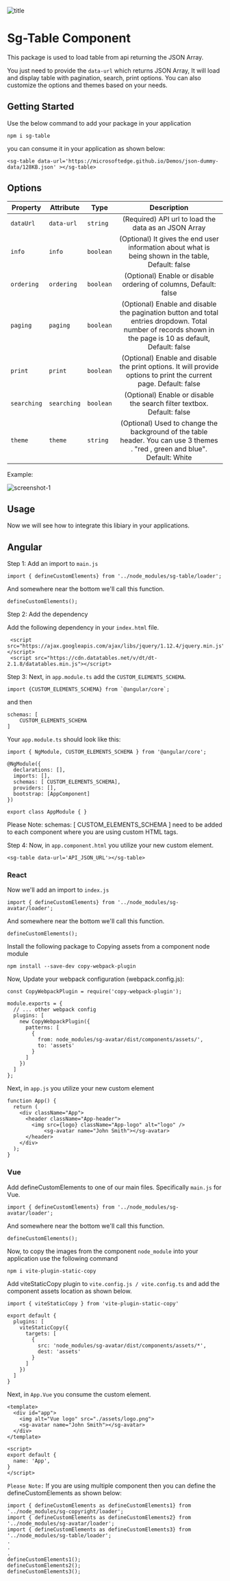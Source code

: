 
![title](https://i.postimg.cc/DyvMDkyn/sg-table-title.png)

# Sg-Table Component

 This package is used to load table from api returning the JSON Array.
 
 You just need to provide the `data-url` which returns JSON Array, It will load and display table with pagination, search, print options. You can also customize the options and themes based on your needs.


## Getting Started

Use the below command to add your package in your application

```
npm i sg-table
```
you can consume it in your application as shown below:

```
<sg-table data-url='https://microsoftedge.github.io/Demos/json-dummy-data/128KB.json' ></sg-table>

```

## Options

| Property      | Attribute        |  Type      | Description                                                           |
| ------------- | ---------------- | --------- | :-----------------------------------------------------------------:    |
| `dataUrl`        | `data-url`           | `string`  | (Required) API url to load the data as an JSON Array                         |
| `info`      | `info`| `boolean`  | (Optional) It gives the end user information about what is being shown in the table, Default: false    |
| `ordering`  | `ordering`     | `boolean`  | (Optional) Enable or disable ordering of columns, Default: false   |
| `paging`       | `paging`          | `boolean`  | (Optional) Enable and disable the pagination button and total entries dropdown. Total number of records shown in the page is 10 as default, Default: false    |
| `print`    | `print`      | `boolean`  | (Optional) Enable and disable the print options. It will provide options to print the current page. Default: false    |
| `searching`      | `searching`         | `boolean`  | (Optional) Enable or disable the search filter textbox. Default: false    |
| `theme`     | `theme`        | `string` | (Optional) Used to change the background of the table header. You can use 3 themes . "red , green and blue". Default: White


Example:


![screenshot-1](https://i.postimg.cc/26JKMTTm/sg-table-output.png)


## Usage

Now we will see how to integrate this libiary in your applications.


## Angular

Step 1:  Add an import to `main.js`

```
import { defineCustomElements} from '../node_modules/sg-table/loader';
```
And somewhere near the bottom we'll call this function.

```
defineCustomElements();
```
Step 2: Add the dependency

Add the following dependency in your `index.html` file.

 ```
  <script src="https://ajax.googleapis.com/ajax/libs/jquery/1.12.4/jquery.min.js"></script>
  <script src="https://cdn.datatables.net/v/dt/dt-2.1.8/datatables.min.js"></script>
```

Step 3: Next, in `app.module.ts` add the `CUSTOM_ELEMENTS_SCHEMA`.

```
import {CUSTOM_ELEMENTS_SCHEMA} from `@angular/core`;
```
and then

```
schemas: [
    CUSTOM_ELEMENTS_SCHEMA
]
```
Your `app.module.ts` should look like this:

```
import { NgModule, CUSTOM_ELEMENTS_SCHEMA } from '@angular/core';

@NgModule({
  declarations: [],
  imports: [],
  schemas: [ CUSTOM_ELEMENTS_SCHEMA],
  providers: [],
  bootstrap: [AppComponent]
})

export class AppModule { }
```
Please Note: schemas: [ CUSTOM_ELEMENTS_SCHEMA ] need to be added to each component where you are using custom HTML tags.

Step 4: Now, in `app.component.html` you utilize your new custom element. 

```
<sg-table data-url='API_JSON_URL'></sg-table>
```

### React
Now we'll add an import to `index.js`

```
import { defineCustomElements} from '../node_modules/sg-avatar/loader';
```
And somewhere near the bottom we'll call this function.

```
defineCustomElements();
```

Install the following package to Copying assets from a component node module

```
npm install --save-dev copy-webpack-plugin
```

Now, Update your webpack configuration (webpack.config.js):

```
const CopyWebpackPlugin = require('copy-webpack-plugin');

module.exports = {
  // ... other webpack config
  plugins: [
    new CopyWebpackPlugin({
      patterns: [
        { 
          from: node_modules/sg-avatar/dist/components/assets/', 
          to: 'assets' 
        }
      ]
    })
  ]
};
```

Next, in `app.js` you utilize your new custom element
```
function App() {
  return (
    <div className="App">
      <header className="App-header">
        <img src={logo} className="App-logo" alt="logo" />
            <sg-avatar name="John Smith"></sg-avatar>
      </header>
    </div>
  );
}
```
### Vue
Add defineCustomElements to one of our main files. Specifically `main.js` for Vue.
```
import { defineCustomElements} from '../node_modules/sg-avatar/loader';
```
And somewhere near the bottom we'll call this function.

```
defineCustomElements();
```

Now, to copy the images from the component `node_module` into your application use
the following command

```
npm i vite-plugin-static-copy
```

Add viteStaticCopy plugin to `vite.config.js / vite.config.ts` and add the
component assets location as shown below.

```
import { viteStaticCopy } from 'vite-plugin-static-copy'

export default {
  plugins: [
    viteStaticCopy({
      targets: [
        {
          src: 'node_modules/sg-avatar/dist/components/assets/*',
          dest: 'assets'
        }
      ]
    })
  ]
}
```

Next, in `App.Vue` you consume the custom element. 
```
<template>
  <div id="app">
    <img alt="Vue logo" src="./assets/logo.png">
    <sg-avatar name="John Smith"></sg-avatar>
  </div>
</template>

<script>
export default {
  name: 'App',
}
</script>
```

`Please Note:` If you are using multiple component then you can define the defineCustomElements as shown below:

```
import { defineCustomElements as defineCustomElements1} from '../node_modules/sg-copyright/loader';
import { defineCustomElements as defineCustomElements2} from '../node_modules/sg-avatar/loader';
import { defineCustomElements as defineCustomElements3} from '../node_modules/sg-table/loader';
.
.
.
defineCustomElements1();
defineCustomElements2();
defineCustomElements3();
```